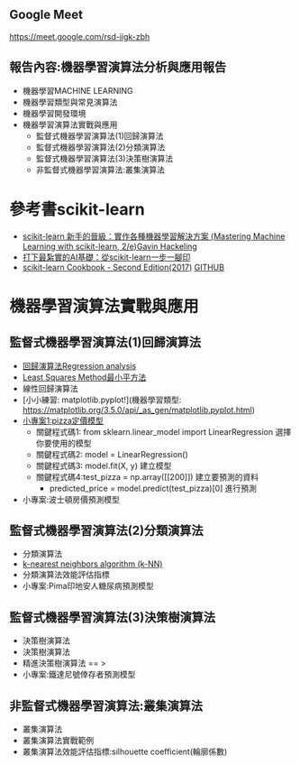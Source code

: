 ## Google Meet 

https://meet.google.com/rsd-iigk-zbh

## 報告內容:機器學習演算法分析與應用報告
- 機器學習MACHINE LEARNING 
- 機器學習類型與常見演算法
- 機器學習開發環境
- 機器學習演算法實戰與應用
  - 監督式機器學習演算法(1)回歸演算法
  - 監督式機器學習演算法(2)分類演算法
  - 監督式機器學習演算法(3)決策樹演算法
  - 非監督式機器學習演算法:叢集演算法
# 參考書scikit-learn
- [scikit-learn 新手的晉級：實作各種機器學習解決方案 (Mastering Machine Learning with scikit-learn, 2/e)Gavin Hackeling](https://www.tenlong.com.tw/products/9789864344840)
- [打下最紮實的AI基礎：從scikit-learn一步一腳印](https://www.books.com.tw/products/0010816766?sloc=main)
- [scikit-learn Cookbook - Second Edition(2017)](https://www.packtpub.com/product/scikit-learn-cookbook-second-edition/9781787286382) [GITHUB](https://github.com/packtpublishing/scikit-learn-cookbook-second-edition)


# 機器學習演算法實戰與應用
## 監督式機器學習演算法(1)回歸演算法
- [回歸演算法Regression analysis](https://en.wikipedia.org/wiki/Regression_analysis)
- [Least Squares Method最小平方法](https://en.wikipedia.org/wiki/Least_squares)
- 線性回歸演算法
- [小小練習: matplotlib.pyplot!](機器學習類型: https://matplotlib.org/3.5.0/api/_as_gen/matplotlib.pyplot.html)
- [小專案1:pizza定價模型](https://github.com/PacktPublishing/Mastering-Machine-Learning-with-scikit-learn-Second-Edition/tree/master/chapter02)
  - 關鍵程式碼1: from sklearn.linear_model import LinearRegression  選擇你要使用的模型
  - 關鍵程式碼2: model = LinearRegression()
  - 關鍵程式碼3: model.fit(X, y) 建立模型
  - 關鍵程式碼4:test_pizza = np.array([[200]]) 建立要預測的資料
    - predicted_price = model.predict(test_pizza)[0]  進行預測
- 小專案:波士頓房價預測模型
## 監督式機器學習演算法(2)分類演算法
- 分類演算法
- [k-nearest neighbors algorithm (k-NN) ](https://en.wikipedia.org/wiki/K-nearest_neighbors_algorithm)
- 分類演算法效能評估指標
- 小專案:Pima印地安人糖尿病預測模型
## 監督式機器學習演算法(3)決策樹演算法
- 決策樹演算法
- 決策樹演算法
- 精進決策樹演算法 == >
- 小專案:鐵達尼號倖存者預測模型
## 非監督式機器學習演算法:叢集演算法
- 叢集演算法
- 叢集演算法實戰範例
- 叢集演算法效能評估指標:silhouette coefficient(輪廓係數)

